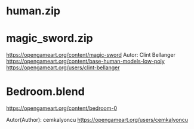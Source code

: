 # human.zip
# magic_sword.zip
https://opengameart.org/content/magic-sword
Autor: Clint Bellanger
https://opengameart.org/content/base-human-models-low-poly
https://opengameart.org/users/clint-bellanger

# Bedroom.blend
https://opengameart.org/content/bedroom-0

Autor(Author): cemkalyoncu
https://opengameart.org/users/cemkalyoncu
